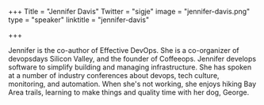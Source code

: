+++
Title = "Jennifer Davis"
Twitter = "sigje"
image = "jennifer-davis.png"
type = "speaker"
linktitle = "jennifer-davis"

+++

Jennifer is the co-author of Effective DevOps. She is a co-organizer of devopsdays Silicon Valley, and the founder of Coffeeops. Jennifer develops software to simplify building and managing infrastructure. She has spoken at a number of industry conferences about devops, tech culture, monitoring, and automation. When she's not working, she enjoys hiking Bay Area trails, learning to make things and quality time with her dog, George.
